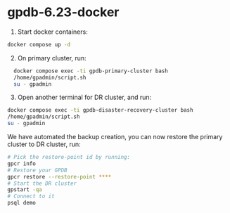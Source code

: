 # gpdb-6.23-docker

1. Start docker containers:
```bash
docker compose up -d
```
2. On primary cluster, run:
```bash
  docker compose exec -ti gpdb-primary-cluster bash
  /home/gpadmin/script.sh
  su - gpadmin
  ```
3. Open another terminal for DR cluster, and run:
  ```bash
  docker compose exec -ti gpdb-disaster-recovery-cluster bash
  /home/gpadmin/script.sh
  su - gpadmin
 ```
  We have automated the backup creation, you can now restore the primary cluster to DR cluster, run:
  ```bash
  # Pick the restore-point id by running:
  gpcr info
  # Restore your GPDB
  gpcr restore --restore-point **** 
  # Start the DR cluster
  gpstart -qa 
  # Connect to it
  psql demo
   ```
